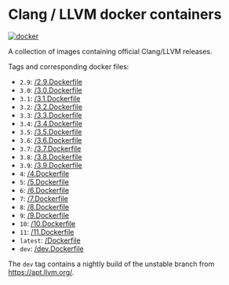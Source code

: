 # Clang / LLVM docker containers
[![docker](https://img.shields.io/docker/pulls/silkeh/clang.svg)](https://hub.docker.com/r/silkeh/clang/)

A collection of images containing official Clang/LLVM releases.

Tags and corresponding docker files:

- `2.9`: [/2.9.Dockerfile](https://github.com/silkeh/docker-clang/blob/master/2.9.Dockerfile)
- `3.0`: [/3.0.Dockerfile](https://github.com/silkeh/docker-clang/blob/master/3.0.Dockerfile)
- `3.1`: [/3.1.Dockerfile](https://github.com/silkeh/docker-clang/blob/master/3.1.Dockerfile)
- `3.2`: [/3.2.Dockerfile](https://github.com/silkeh/docker-clang/blob/master/3.2.Dockerfile)
- `3.3`: [/3.3.Dockerfile](https://github.com/silkeh/docker-clang/blob/master/3.3.Dockerfile)
- `3.4`: [/3.4.Dockerfile](https://github.com/silkeh/docker-clang/blob/master/3.4.Dockerfile)
- `3.5`: [/3.5.Dockerfile](https://github.com/silkeh/docker-clang/blob/master/3.5.Dockerfile)
- `3.6`: [/3.6.Dockerfile](https://github.com/silkeh/docker-clang/blob/master/3.6.Dockerfile)
- `3.7`: [/3.7.Dockerfile](https://github.com/silkeh/docker-clang/blob/master/3.7.Dockerfile)
- `3.8`: [/3.8.Dockerfile](https://github.com/silkeh/docker-clang/blob/master/3.8.Dockerfile)
- `3.9`: [/3.9.Dockerfile](https://github.com/silkeh/docker-clang/blob/master/3.9.Dockerfile)
- `4`: [/4.Dockerfile](https://github.com/silkeh/docker-clang/blob/master/4.Dockerfile)
- `5`: [/5.Dockerfile](https://github.com/silkeh/docker-clang/blob/master/5.Dockerfile)
- `6`: [/6.Dockerfile](https://github.com/silkeh/docker-clang/blob/master/6.Dockerfile)
- `7`: [/7.Dockerfile](https://github.com/silkeh/docker-clang/blob/master/7.Dockerfile)
- `8`: [/8.Dockerfile](https://github.com/silkeh/docker-clang/blob/master/8.Dockerfile)
- `9`: [/9.Dockerfile](https://github.com/silkeh/docker-clang/blob/master/9.Dockerfile)
- `10`: [/10.Dockerfile](https://github.com/silkeh/docker-clang/blob/master/10.Dockerfile)
- `11`: [/11.Dockerfile](https://github.com/silkeh/docker-clang/blob/master/11.Dockerfile)
- `latest`: [/Dockerfile](https://github.com/silkeh/docker-clang/blob/master/Dockerfile)
- `dev`: [/dev.Dockerfile](https://github.com/silkeh/docker-clang/blob/master/dev.Dockerfile)

The `dev` tag contains a nightly build of the unstable branch from <https://apt.llvm.org/>.
